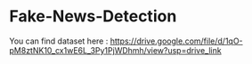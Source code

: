 # Fake-News-Detection
You can find dataset here : https://drive.google.com/file/d/1qO-pM8ztNK10_cx1wE6L_3Py1PjWDhmh/view?usp=drive_link
